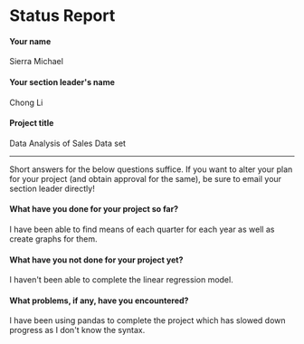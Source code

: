 # Status Report

#### Your name

Sierra Michael

#### Your section leader's name

Chong Li 

#### Project title

Data Analysis of Sales Data set

***

Short answers for the below questions suffice. If you want to alter your plan for your project (and obtain approval for the same), be sure to email your section leader directly!

#### What have you done for your project so far?

I have been able to find means of each quarter for each year as well as create graphs for them.

#### What have you not done for your project yet?

I haven't been able to complete the linear regression model.

#### What problems, if any, have you encountered?

I have been using pandas to complete the project which has slowed down progress as I don't know the syntax.
